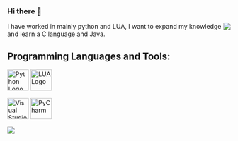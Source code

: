 ### Hi there 👋
<img align="right" src="https://github-readme-stats.vercel.app/api?username=FedoraSmae&show_icons=true&count_private=true&hide=stars&theme=tokyonight">

I have worked in mainly python and LUA, I want to expand my knowledge and learn a C language and Java.

## Programming Languages and Tools:

<img src="https://upload.wikimedia.org/wikipedia/commons/c/c3/Python-logo-notext.svg" width="48" alt="Python Logo"> <img src="https://seeklogo.com/images/L/lua-logo-A416E5A66F-seeklogo.com.png" width="48" alt="LUA Logo">

<img src="https://seeklogo.com/images/V/visual-studio-code-logo-449D71944F-seeklogo.com.png" width="48" alt="Visual Studio"> <img src="https://seeklogo.com/images/P/pycharm-logo-51B1427388-seeklogo.com.png" width="48" alt="PyCharm">

![](https://komarev.com/ghpvc/?username=FedoraSmae)

<!--
**FedoraSmae/FedoraSmae** is a ✨ _special_ ✨ repository because its `README.md` (this file) appears on your GitHub profile.

Here are some ideas to get you started:

- 🔭 I’m currently working on ...
- 🌱 I’m currently learning ...
- 👯 I’m looking to collaborate on ...
- 🤔 I’m looking for help with ...
- 💬 Ask me about ...
- 📫 How to reach me: ...
- 😄 Pronouns: ...
- ⚡ Fun fact: ...
-->
